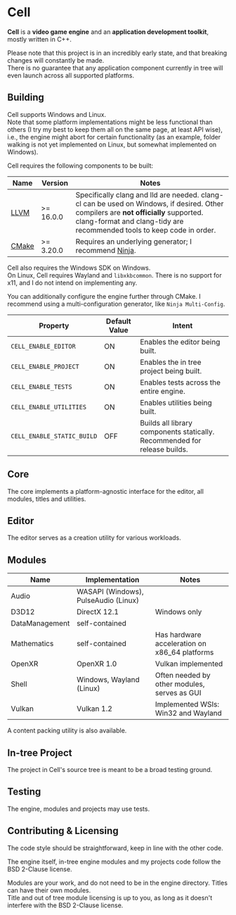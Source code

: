 # Cell
**Cell** is a **video game engine** and an **application development toolkit**, mostly written in C++.

Please note that this project is in an incredibly early state, and that breaking changes will constantly be made.  
There is no guarantee that any application component currently in tree will even launch across all supported platforms.

## Building
Cell supports Windows and Linux.  
Note that some platform implementations might be less functional than others (I try my best to keep them all on the same page, at least API wise), i.e., the engine might abort for certain functionality (as an example, folder walking is not yet implemented on Linux, but somewhat implemented on Windows).

Cell requires the following components to be built:

| Name                        | Version    | Notes                                                                                                                                                                                                          |
|-----------------------------|------------|----------------------------------------------------------------------------------------------------------------------------------------------------------------------------------------------------------------|
| [LLVM](https://llvm.org)    | \>= 16.0.0 | Specifically clang and lld are needed. clang-cl can be used on Windows, if desired. Other compilers are **not officially** supported. clang-format and clang-tidy are recommended tools to keep code in order. |
| [CMake](https://cmake.org/) | \>= 3.20.0 | Requires an underlying generator; I recommend [Ninja](https://ninja-build.org/).                                                                                                                               |

Cell also requires the Windows SDK on Windows.  
On Linux, Cell requires Wayland and `libxkbcommon`. There is no support for x11, and I do not intend on implementing any.

You can additionally configure the engine further through CMake. I recommend using a multi-configuration generator, like `Ninja Multi-Config`.
 
| Property                   | Default Value | Intent                                                                    |
|----------------------------|---------------|---------------------------------------------------------------------------|
| `CELL_ENABLE_EDITOR`       | ON            | Enables the editor being built.                                           |
| `CELL_ENABLE_PROJECT`      | ON            | Enables the in tree project being built.                                  |
| `CELL_ENABLE_TESTS`        | ON            | Enables tests across the entire engine.                                   |
| `CELL_ENABLE_UTILITIES`    | ON            | Enables utilities being built.                                            |
| `CELL_ENABLE_STATIC_BUILD` | OFF           | Builds all library components statically. Recommended for release builds. |

## Core
The core implements a platform-agnostic interface for the editor, all modules, titles and utilities.

## Editor
The editor serves as a creation utility for various workloads.

## Modules
| Name           | Implementation                       | Notes                                         |
|----------------|--------------------------------------|-----------------------------------------------|
| Audio          | WASAPI (Windows), PulseAudio (Linux) |                                               |
| D3D12          | DirectX 12.1                         | Windows only                                  |
| DataManagement | self-contained                       |                                               |
| Mathematics    | self-contained                       | Has hardware acceleration on x86_64 platforms |
| OpenXR         | OpenXR 1.0                           | Vulkan implemented                            |
| Shell          | Windows, Wayland (Linux)             | Often needed by other modules, serves as GUI  |
| Vulkan         | Vulkan 1.2                           | Implemented WSIs: Win32 and Wayland           |

A content packing utility is also available.

## In-tree Project
The project in Cell's source tree is meant to be a broad testing ground.

## Testing
The engine, modules and projects may use tests.

## Contributing & Licensing
The code style should be straightforward, keep in line with the other code.

The engine itself, in-tree engine modules and my projects code follow the BSD 2-Clause license.

Modules are your work, and do not need to be in the engine directory. Titles can have their own modules.  
Title and out of tree module licensing is up to you, as long as it doesn't interfere with the BSD 2-Clause license.

